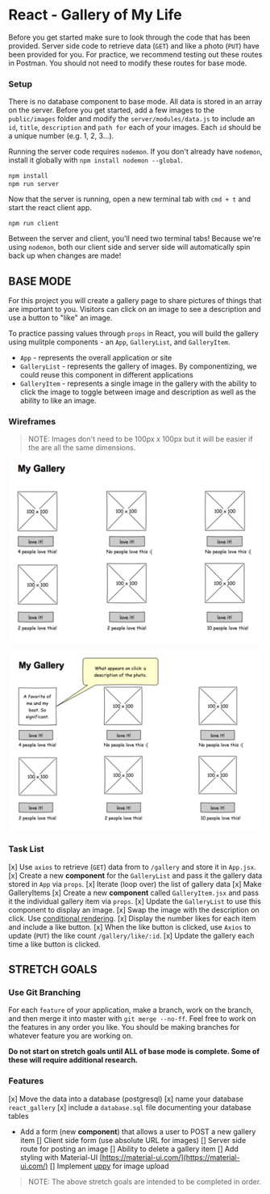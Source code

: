 # React - Gallery of My Life

Before you get started make sure to look through the code that has been provided. Server side code to retrieve data (`GET`) and like a photo (`PUT`) have been provided for you. For practice, we recommend testing out these routes in Postman. You should not need to modify these routes for base mode.

### Setup

There is no database component to base mode. All data is stored in an array on the server. Before you get started, add a few images to the `public/images` folder and modify the `server/modules/data.js` to include an `id`, `title`, `description` and `path for` each of your images. Each `id` should be a unique number (e.g. 1, 2, 3...).

Running the server code requires `nodemon`. If you don't already have `nodemon`, install it globally with `npm install nodemon --global`.

```
npm install
npm run server
```

Now that the server is running, open a new terminal tab with `cmd + t` and start the react client app.

```
npm run client
```

Between the server and client, you'll need two terminal tabs! Because we're using `nodemon`, both our client side and server side will automatically spin back up when changes are made!

## BASE MODE

For this project you will create a gallery page to share pictures of things that are important to you. Visitors can click on an image to see a description and use a button to "like" an image. 

To practice passing values through `props` in React, you will build the gallery using mulitple components - an `App`, `GalleryList`, and `GalleryItem`.

- `App` - represents the overall application or site 
- `GalleryList` - represents the gallery of images. By componentizing, we could reuse this component in different applications
- `GalleryItem` - represents a single image in the gallery with the ability to click the image to toggle between image and description as well as the ability to like an image.

### Wireframes

> NOTE: Images don't need to be 100px x 100px but it will be easier if the are all the same dimensions.

![mockup one](wireframes/first-mockup.png)

![mockup two](wireframes/second-mockup.png)

### Task List
[x] Use `axios` to retrieve (`GET`) data from to `/gallery` and store it in `App.jsx`.
[x] Create a new **component** for the `GalleryList` and pass it the gallery data stored in `App` via `props`.
    [x] Iterate (loop over) the list of gallery data
    [x] Make GalleryItems
[x] Create a new **component** called `GalleryItem.jsx` and pass it the individual gallery item via `props`. 
    [x] Update the `GalleryList` to use this component to display an image.
    [x] Swap the image with the description on click. Use [conditional rendering](https://reactjs.org/docs/conditional-rendering.html).
    [x] Display the number likes for each item and include a like button.
    [x] When the like button is clicked, use `Axios` to update (`PUT`) the like count `/gallery/like/:id`.
    [x] Update the gallery each time a like button is clicked.



## STRETCH GOALS

### Use Git Branching

For each `feature` of your application, make a branch, work on the branch, and then merge it into master with `git merge --no-ff`. Feel free to work on the features in any order you like. You should be making branches for whatever feature you are working on.

**Do not start on stretch goals until ALL of base mode is complete. Some of these will require additional research.**

### Features

[x] Move the data into a database (postgresql)
    [x] name your database `react_gallery`
    [x] include a `database.sql` file documenting your database tables
- Add a form (new **component**) that allows a user to POST a new gallery item
  [] Client side form (use absolute URL for images)
  [] Server side route for posting an image
[] Ability to delete a gallery item
[] Add styling with Material-UI [https://material-ui.com/](https://material-ui.com/)
[] Implement [uppy](https://uppy.io/) for image upload 

> NOTE: The above stretch goals are intended to be completed in order.
